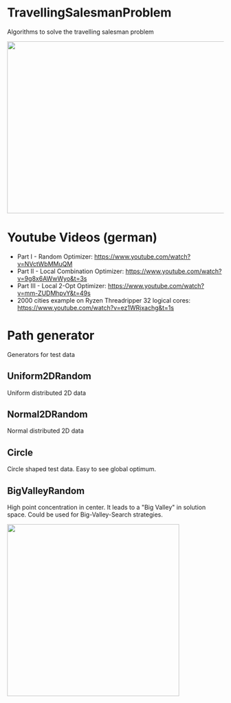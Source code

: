 # TravellingSalesmanProblem
Algorithms to solve the travelling salesman problem

<img src="https://github.com/MarkFangmeyer/TravellingSalesmanProblem/blob/master/Images/Ui_Tsp.png" width="600" height="400" />

# Youtube Videos (german)
* Part I - Random Optimizer: https://www.youtube.com/watch?v=NVctWbMMuQM
* Part II - Local Combination Optimizer: https://www.youtube.com/watch?v=9g8x6AWwWyo&t=3s
* Part III - Local 2-Opt Optimizer: https://www.youtube.com/watch?v=mm-ZUDMhpvY&t=49s
* 2000 cities example on Ryzen Threadripper 32 logical cores: https://www.youtube.com/watch?v=ez1WRjxachg&t=1s

# Path generator
Generators for test data 

## Uniform2DRandom
Uniform distributed 2D data

## Normal2DRandom
Normal distributed 2D data

## Circle
Circle shaped test data. Easy to see global optimum.

## BigValleyRandom
High point concentration in center. It leads to a "Big Valley" in solution space. Could be used for Big-Valley-Search strategies.

<img src="https://github.com/MarkFangmeyer/TravellingSalesmanProblem/blob/master/Images/BigValleySet.png" width="400" height="400" />
